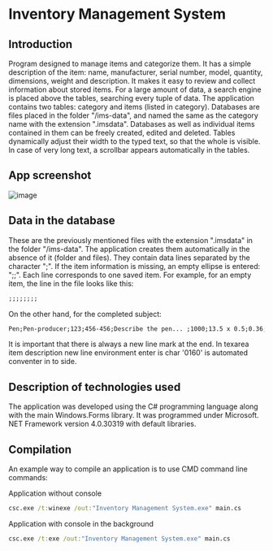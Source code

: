 # Inventory Management System
## Introduction
Program designed to manage items and categorize them. It has a simple description of the item: name, manufacturer, serial number, model, quantity, dimensions, weight and description. It makes it easy to review and collect information about stored items. For a large amount of data, a search engine is placed above the tables, searching every tuple of data. The application contains two tables: category and items (listed in category). Databases are files placed in the folder "/ims-data", and named the same as the category name with the extension ".imsdata". Databases as well as individual items contained in them can be freely created, edited and deleted. Tables dynamically adjust their width to the typed text, so that the whole is visible. In case of very long text, a scrollbar appears automatically in the tables.
## App screenshot
![image](https://user-images.githubusercontent.com/101213292/220892032-69269f3c-ffa6-4ebe-9d79-b2a600de0fef.png)
## Data in the database
These are the previously mentioned files with the extension ".imsdata" in the folder "/ims-data". The application creates them automatically in the absence of it (folder and files). They contain data lines separated by the character ";". If the item information is missing, an empty ellipse is entered: ";;". Each line corresponds to one saved item. For example, for an empty item, the line in the file looks like this:
```txt
;;;;;;;;
```
On the other hand, for the completed subject:
```txt
Pen;Pen-producer;123;456-456;Describe the pen... ;1000;13.5 x 0.5;0.36;
```
It is important that there is always a new line mark at the end. In texarea item description new line environment enter is char '0160' is automated conventer in to side.
## Description of technologies used
The application was developed using the C# programming language along with the main Windows.Forms library. It was programmed under Microsoft. NET Framework version 4.0.30319 with default libraries.
## Compilation
An example way to compile an application is to use CMD command line commands:

Application without console
```bat
csc.exe /t:winexe /out:"Inventory Management System.exe" main.cs
```
Application with console in the background
```bat
csc.exe /t:exe /out:"Inventory Management System.exe" main.cs
```

